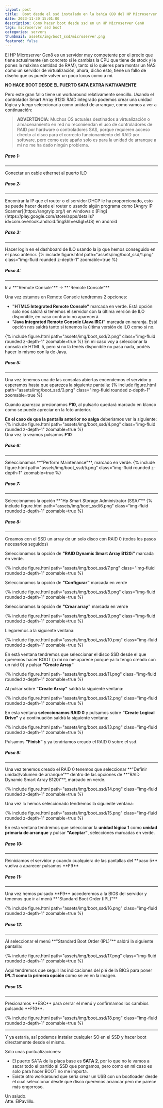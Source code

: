 ```yaml
---
layout: post
title:  Boot desde el ssd instalado en la bahía ODD del HP Microserver Gen8
date: 2023-11-30 15:01:00
description: Como hacer boot desde ssd en un HP Microserver Gen8
tags: microserver ssd boot
categories: servers
thumbnail: assets/img/boot_ssd/microserver.png
featured: false
---
```


El HP Microserver Gen8 es un servidor muy competente por el precio que tiene actualmente (en concreto si le cambias la CPU que tiene de stock y le pones la máxima cantidad de RAM), tanto si lo quieres para montar un NAS como un servidor de virtualización, ahora, dicho esto, tiene un fallo de diseño que os puede volver un poco locos como a mi.

**NO HACE BOOT DESDE EL PUERTO SATA EXTRA NATIVAMENTE**

Pero este gran fallo tiene un workaround relativamente sencillo. Usando el controlador Smart Array B120i RAID integrado podemos crear una unidad lógica y luego seleccionarla como unidad de arranque, como vamos a ver a continuación:

> **ADVERTENCIA**: Muchos OS actuales destinados a virtualización o almacenamiento en red no recomiendan el uso de controladores de RAID por hardware o controladores SAS, porque requieren acceso directo al disco para el correcto funcionamiento del RAID por software, pero como este
apaño solo es para la unidad de arranque a mi no me ha dado ningún problema.

##### **Paso 1:**
<hr>
Conectar un cable ethernet al puerto ILO  
  
##### **Paso 2:**
<hr>
Encontrar la IP que el router o el servidor DHCP le ha proporcionado, esto se puede hacer desde el router o usando algún programa como [Angry IP Scanner](https://angryip.org/) en windows o [Fing](https://play.google.com/store/apps/details?id=com.overlook.android.fing&hl=es&gl=US) en android  

##### **Paso 3:**
<hr>
Hacer login en el dashboard de ILO usando la ip que hemos conseguido en el paso anterior.  
{% include figure.html path="assets/img/boot_ssd/1.png" class="img-fluid rounded z-depth-1" zoomable=true %}  

##### **Paso 4:**
<hr>
Ir a **"Remote Console"** -> **"Remote Console"**  

Una vez estamos en Remote Console tendremos 2 opciones:  

- **"HTML5 Integrated Remote Console"** marcada en verde. Está opción solo nos saldrá si tenemos el servidor con la última versión de ILO disponible, en caso contrario no aparecerá.  
- **"Java Integrated Remote Console (Java IRC)"** marcada en naranja. Está opción nos saldrá tanto si tenemos la última versión de ILO como si no.  

{% include figure.html path="assets/img/boot_ssd/2.png" class="img-fluid rounded z-depth-1" zoomable=true %} 
En mi caso voy a seleccionar la consola de HTML 5, pero si no la tenéis disponible no pasa nada, podéis hacer lo mismo con la de Java.

##### **Paso 5:**
<hr>
Una vez tenemos una de las consolas abiertas encendemos el servidor y esperamos hasta que aparezca la siguiente pantalla:
{% include figure.html path="assets/img/boot_ssd/3.png" class="img-fluid rounded z-depth-1" zoomable=true %}  

Cuando aparezca presionamos **F10**, al pulsarlo quedará marcado en blanco como se puede apreciar en la foto anterior.

**En el caso de que la pantalla anterior no salga** deberíamos ver la siguiente:
{% include figure.html path="assets/img/boot_ssd/4.png" class="img-fluid rounded z-depth-1" zoomable=true %}  
Una vez la veamos pulsamos **F10**

##### **Paso 6:**
<hr>
Seleccionamos **"Perform Maintenance"**, marcado en verde.
{% include figure.html path="assets/img/boot_ssd/5.png" class="img-fluid rounded z-depth-1" zoomable=true %}  

##### **Paso 7:**
<hr>
Seleccionamos la opción **"Hp Smart Storage Administrator (SSA)"**
{% include figure.html path="assets/img/boot_ssd/6.png" class="img-fluid rounded z-depth-1" zoomable=true %}  

##### **Paso 8:**
<hr>
Creamos con el SSD un array de un solo disco con RAID 0 (todos los pasos necesarios seguidos) 

Seleccionamos la opción de **"RAID Dynamic Smart Array B120i"** marcada en verde.

{% include figure.html path="assets/img/boot_ssd/7.png" class="img-fluid rounded z-depth-1" zoomable=true %}  

Seleccionamos la opción de **"Configurar"** marcada en verde

{% include figure.html path="assets/img/boot_ssd/8.png" class="img-fluid rounded z-depth-1" zoomable=true %}  

Seleccionamos la opción de **"Crear array"** marcada en verde

{% include figure.html path="assets/img/boot_ssd/9.png" class="img-fluid rounded z-depth-1" zoomable=true %}  

Llegaremos a la siguiente ventana: 

{% include figure.html path="assets/img/boot_ssd/10.png" class="img-fluid rounded z-depth-1" zoomable=true %}  

En está ventana tendremos que seleccionar el disco SSD desde el que queremos hacer BOOT (a mi no me aparece porque ya lo tengo creado con un raid 0) y pulsar **"Create Array"**

{% include figure.html path="assets/img/boot_ssd/11.png" class="img-fluid rounded z-depth-1" zoomable=true %}  

Al pulsar sobre **"Create Array"** saldrá la siguiente ventana:

{% include figure.html path="assets/img/boot_ssd/12.png" class="img-fluid rounded z-depth-1" zoomable=true %}  

En esta ventana **seleccionamos RAID 0** y pulsamos sobre **"Create Logical Drive"** y a continuación saldrá la siguiente ventana:

{% include figure.html path="assets/img/boot_ssd/13.png" class="img-fluid rounded z-depth-1" zoomable=true %}  

Pulsamos **"Finish"** y ya tendríamos creado el RAID 0 sobre el ssd.

##### **Paso 9:**
<hr>
Una vez tenemos creado el RAID 0 tenemos que seleccionar **"Definir unidad/volumen de arranque"** dentro de las opciones de **"RAID Dynamic Smart Array B120i"**, marcado en verde.

{% include figure.html path="assets/img/boot_ssd/14.png" class="img-fluid rounded z-depth-1" zoomable=true %}  

Una vez lo hemos seleccionado tendremos la siguiente ventana:

{% include figure.html path="assets/img/boot_ssd/15.png" class="img-fluid rounded z-depth-1" zoomable=true %}  

En esta ventana tendremos que seleccionar la **unidad lógica 1** como **unidad primaria de arranque** y pulsar **"Aceptar"**, selecciones marcadas en verde.

##### **Paso 10:**
<hr>
Reiniciamos el servidor y cuando cualquiera de las pantallas del **paso 5** vuelva a aparecer pulsamos **F9**

##### **Paso 11:**
<hr>
Una vez hemos pulsado **F9** accederemos a la BIOS del servidor y tenemos que ir al menú **"Standard Boot Order (IPL)"**

{% include figure.html path="assets/img/boot_ssd/16.png" class="img-fluid rounded z-depth-1" zoomable=true %}  

##### **Paso 12:**
<hr>
Al seleccionar el menú **"Standard Boot Order (IPL)"** saldrá la siguiente pantalla:

{% include figure.html path="assets/img/boot_ssd/17.png" class="img-fluid rounded z-depth-1" zoomable=true %}  

Aquí tendremos que seguir las indicaciones del pié de la BIOS para poner **IPL:1 como la primera opción** como se ve en la imagen.

##### **Paso 13:**
<hr>
Presionamos **ESC** para cerrar el menú y confirmamos los cambios pulsando **F10**.

{% include figure.html path="assets/img/boot_ssd/18.png" class="img-fluid rounded z-depth-1" zoomable=true %}  

<hr>

Y ya estaría, así podemos instalar cualquier SO en el SSD y hacer boot directamente desde el mismo.

Sólo unas puntualizaciones: 
- El puerto SATA de la placa base es **SATA 2**, por lo que no le vamos a sacar todo el partido al SSD que pongamos, pero como en mi caso es solo para hacer BOOT no me importa.
- Existe otro workaround que sería crear un USB con un bootloader desde el cual seleccionar desde que disco queremos arrancar pero me parece más engorroso.

Un saludo.  
Atte. ElPavlillo.